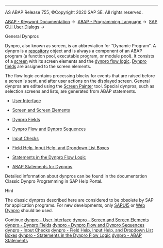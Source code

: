   

* * *

AS ABAP Release 755, ©Copyright 2020 SAP SE. All rights reserved.

[ABAP - Keyword Documentation](javascript:call_link\('abenabap.htm'\)) →  [ABAP - Programming Language](javascript:call_link\('abenabap_reference.htm'\)) →  [SAP GUI User Dialogs](javascript:call_link\('abenabap_screens.htm'\)) → 

General Dynpros

Dynpro, also known as screen, is an abbreviation for "Dynamic Program". A dynpro is a [repository](javascript:call_link\('abenrepository_glosry.htm'\) "Glossary Entry") object and is always a component of an ABAP program (a function pool, executable program, or module pool). It consists of a [screen](javascript:call_link\('abenscreen_glosry.htm'\) "Glossary Entry") with its screen elements and the [dynpro flow logic](javascript:call_link\('abendynpro_flow_logic_glosry.htm'\) "Glossary Entry"). [Dynpro fields](javascript:call_link\('abendynpro_field_glosry.htm'\) "Glossary Entry") are assigned to the screen elements.

The flow logic contains processing blocks for events that are raised before a screen is sent, and after user actions on the displayed screen. General dynpros are edited using the [Screen Painter](javascript:call_link\('abenscreen_painter_glosry.htm'\) "Glossary Entry") tool. Special dynpros, such as selection screens and lists, are generated from ABAP statements.

-   [User Interface](javascript:call_link\('abenabap_dynpros_gui.htm'\))

-   [Screen and Screen Elements](javascript:call_link\('abenabap_dynpros_screen.htm'\))

-   [Dynpro Fields](javascript:call_link\('abenabap_dynpros_fields.htm'\))

-   [Dynpro Flow and Dynpro Sequences](javascript:call_link\('abenabap_dynpros_processing.htm'\))

-   [Input Checks](javascript:call_link\('abenabap_dynpros_checks.htm'\))

-   [Field Help, Input Help, and Dropdown List Boxes](javascript:call_link\('abenabap_dynpros_help.htm'\))

-   [Statements in the Dynpro Flow Logic](javascript:call_link\('abenabap_dynpros_dynpro_statements.htm'\))

-   [ABAP Statements for Dynpros](javascript:call_link\('abenabap_dynpros_abap_statements.htm'\))

Detailed information about dynpros can be found in the documentation Classic Dynpro Programming in SAP Help Portal.

Hint

The classic dynpros described here are considered to be obsolete by SAP for application programs. For new developments, only [SAPUI5](javascript:call_link\('abensapui5_glosry.htm'\) "Glossary Entry") or [Web Dynpro](javascript:call_link\('abenweb_dynpro_glosry.htm'\) "Glossary Entry") should be used.

Continue
[dynpro - User Interface](javascript:call_link\('abenabap_dynpros_gui.htm'\))
[dynpro - Screen and Screen Elements](javascript:call_link\('abenabap_dynpros_screen.htm'\))
[dynpro - Dynpro Fields](javascript:call_link\('abenabap_dynpros_fields.htm'\))
[dynpro - Dynpro Flow and Dynpro Sequences](javascript:call_link\('abenabap_dynpros_processing.htm'\))
[dynpro - Input Checks](javascript:call_link\('abenabap_dynpros_checks.htm'\))
[dynpro - Field Help, Input Help, and Dropdown List Boxes](javascript:call_link\('abenabap_dynpros_help.htm'\))
[dynpro - Statements in the Dynpro Flow Logic](javascript:call_link\('abenabap_dynpros_dynpro_statements.htm'\))
[dynpro - ABAP Statements](javascript:call_link\('abenabap_dynpros_abap_statements.htm'\))